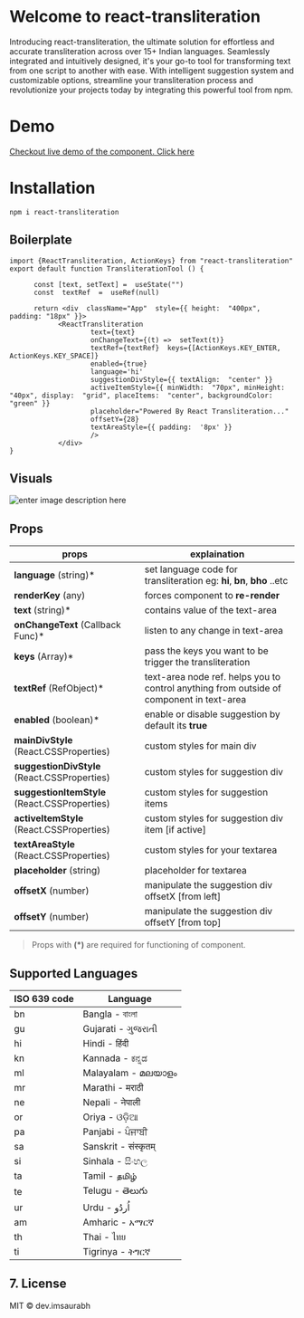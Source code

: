 # Welcome to react-transliteration
Introducing react-transliteration, the ultimate solution for effortless and accurate transliteration across over 15+ Indian languages. Seamlessly integrated and intuitively designed, it's your go-to tool for transforming text from one script to another with ease. With intelligent suggestion system and customizable options, streamline your transliteration process and revolutionize your projects today by integrating this powerful tool from npm.

# Demo

  [Checkout live demo of the component. Click here](https://react-transliterate.vercel.app/)

# Installation

    npm i react-transliteration

## Boilerplate

    import {ReactTransliteration, ActionKeys} from "react-transliteration"
    export default function TransliterationTool () {
    
	      const [text, setText] =  useState("")
		  const  textRef  =  useRef(null)
		  
	      return <div  className="App"  style={{ height:  "400px", padding: "18px" }}> 
                <ReactTransliteration 
                        text={text} 
                        onChangeText={(t) =>  setText(t)}
                        textRef={textRef}  keys={[ActionKeys.KEY_ENTER, ActionKeys.KEY_SPACE]}
                        enabled={true}
                        language='hi'
                        suggestionDivStyle={{ textAlign:  "center" }}
                        activeItemStyle={{ minWidth:  "70px", minHeight:  "40px", display:  "grid", placeItems:  "center", backgroundColor:  "green" }}
                        placeholder="Powered By React Transliteration..."
                        offsetY={28}
                        textAreaStyle={{ padding:  '8px' }}
                        />
                </div>
    }

## Visuals

![enter image description here](https://res.cloudinary.com/ducgyycpy/image/upload/v1713013463/Macbook-Air-localhost_5_pbf6sz.png)

## Props 

| props| explaination|
|--|--|
| **language** (string)* | set language code for transliteration eg: **hi**, **bn**, **bho** ..etc
| **renderKey** (any) | forces component to **re-render**
| **text** (string)* | contains value of the text-area 
| **onChangeText** (Callback Func)* | listen to any change in text-area
| **keys** (Array)* | pass the keys you want to be trigger the transliteration 
| **textRef** (RefObject)* | text-area node ref. helps you to control anything from outside of component in text-area
| **enabled** (boolean)* | enable or disable suggestion by default its **true**
| **mainDivStyle** (React.CSSProperties) | custom styles for main div
| **suggestionDivStyle** (React.CSSProperties) | custom styles for suggestion div
| **suggestionItemStyle** (React.CSSProperties) | custom styles for suggestion items
| **activeItemStyle** (React.CSSProperties) |custom styles for suggestion div item [if active]
| **textAreaStyle** (React.CSSProperties) | custom styles for your textarea
| **placeholder** (string) | placeholder for textarea
| **offsetX** (number) | manipulate the suggestion div offsetX [from left]
| **offsetY** (number) | manipulate the suggestion div offsetY [from top]

> Props with **(*)** are required for functioning of component.

## Supported Languages 

| ISO 639 code | Language             |
|--------------|----------------------|
|bn            |Bangla - বাংলা       |
|gu            |Gujarati - ગુજરાતી   |
|hi            |Hindi - हिंदी         |
|kn            |Kannada - ಕನ್ನಡ     |
|ml            |Malayalam - മലയാളം  |
|mr            |Marathi - मराठी       |
|ne            |Nepali - नेपाली 	    |
|or            |Oriya - ଓଡ଼ିଆ         |
|pa            |Panjabi - ਪੰਜਾਬੀ      |
|sa            |Sanskrit - संस्कृतम् 	 |
|si            |Sinhala - සිංහල     |
|ta            |Tamil - தமிழ்       |
|te            |Telugu - తెలుగు      |
|ur            |Urdu - اُردُو         |
|am            |Amharic - አማርኛ       |
|th            |Thai - ไทย              |
|ti            |Tigrinya - ትግርኛ        |

## 7. License
MIT © dev.imsaurabh


